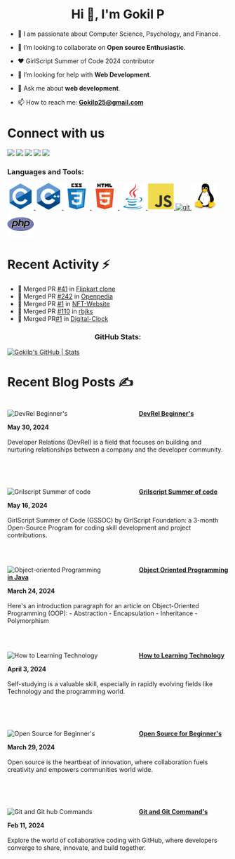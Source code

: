 <!-- Introduction --> 
<h1 align="center">Hi 👋, I'm Gokil P</h1>
 
- 💜 I am passionate about Computer Science, Psychology, and Finance.
- 👯 I’m looking to collaborate on **Open source Enthusiastic**.
- ❤️ GirlScript Summer of Code 2024 contributor 
- 🤝 I’m looking for help with **Web Development**.
- 💬 Ask me about **web development**.
- 📫 How to reach me: **Gokilp25@gmail.com**

  <!-- Connection --> 
# Connect with us

<a href="https://discord.com/invite/1120044400043630692"><img src="https://img.icons8.com/color/2x/discord--v2.png" height="60px"></img></a>
<a href="https://github.com/Gokilp"><img src="https://user-images.githubusercontent.com/91791257/235086411-9ec7aa5e-c095-44ce-b9e6-57b3bc3fead2.png" height="60px"></img></a>
<a href="https://twitter.com/gokilp_25"><img src="https://i.postimg.cc/pVqVTNJd/X-logo.png" height="60px"></img></a>
<a href="https://www.linkedin.com/in/gokilp/"><img src="https://img.icons8.com/fluency/2x/linkedin.png" height="60px"></img></a>
<a href="https://gokilp.hashnode.dev/"><img src="https://user-images.githubusercontent.com/91791257/235087337-b2a7d9c1-d07d-4d07-8f59-51ef37206a62.png" height="55px"></img></a>

<!-- Lanuages and Tools --> 
<h3 align="left">Languages and Tools:</h3>
<p align="left">
    <a href="https://www.cprogramming.com/" target="_blank" rel="noreferrer">
        <img src="https://raw.githubusercontent.com/devicons/devicon/master/icons/c/c-original.svg" alt="c" width="60" height="60"/>
    </a>
    <a href="https://www.w3schools.com/cpp/" target="_blank" rel="noreferrer">
        <img src="https://raw.githubusercontent.com/devicons/devicon/master/icons/cplusplus/cplusplus-original.svg" alt="cplusplus" width="60" height="60"/>
    </a>
    <a href="https://www.w3schools.com/css/" target="_blank" rel="noreferrer">
        <img src="https://raw.githubusercontent.com/devicons/devicon/master/icons/css3/css3-original-wordmark.svg" alt="css3" width="60" height="60"/>
    </a>
    <a href="https://www.w3.org/html/" target="_blank" rel="noreferrer">
        <img src="https://raw.githubusercontent.com/devicons/devicon/master/icons/html5/html5-original-wordmark.svg" alt="html5" width="60" height="60"/>
    </a>
    <a href="https://www.java.com" target="_blank" rel="noreferrer">
        <img src="https://raw.githubusercontent.com/devicons/devicon/master/icons/java/java-original.svg" alt="java" width="60" height="60"/>
    </a>
    <a href="https://developer.mozilla.org/en-US/docs/Web/JavaScript" target="_blank" rel="noreferrer">
        <img src="https://raw.githubusercontent.com/devicons/devicon/master/icons/javascript/javascript-original.svg" alt="javascript" width="60" height="60"/>
    </a>
    <a href="https://git-scm.com/" target="_blank" rel="noreferrer">
        <img src="https://www.vectorlogo.zone/logos/git-scm/git-scm-icon.svg" alt="git" width="60" height="60"/>
    </a>
    <a href="https://www.linux.org/" target="_blank" rel="noreferrer">
        <img src="https://raw.githubusercontent.com/devicons/devicon/master/icons/linux/linux-original.svg" alt="linux" width="60" height="60"/>
    </a>
    <a href="https://www.php.net" target="_blank" rel="noreferrer">
        <img src="https://raw.githubusercontent.com/devicons/devicon/master/icons/php/php-original.svg" alt="php" width="60" height="60"/>
    </a>
</p>

<!-- Recent PR --> 
# Recent Activity :zap:

- 🎉 Merged PR [#41](https://github.com/arghadipmanna101/Flipkart_Clone/pull/41) in [Flipkart clone](https://github.com/arghadipmanna101/Flipkart_Clone)
- 🎉 Merged PR [#242](https://github.com/Sriparno08/Openpedia/issues/242) in [Openpedia](https://github.com/Sriparno08/Openpedia)
- 🎉 Merged PR [#1](https://github.com/surendar-05/NFT-Website/pull/1#event-11912043004) in [NFT-Website](https://github.com/surendar-05/NFT-Website)
- 🎉 Merged PR [#110](https://github.com/rbjks/rbjks.github.io/issues/110) in [rbjks](https://github.com/rbjks)
- 🎉 Merged PR[#1](https://github.com/surendar-05/Digital-Clock/pull/1#issuecomment-2016544770) in [Digital-Clock](https://github.com/surendar-05/Digital-Clock)

<!-- Github Status -->

<h3 align="center">GitHub Stats:</h3>
 
[![Gokilp's GitHub | Stats](https://stats.quine.sh/Gokilp/github?theme=dark)](https://quine.sh?utm_source=widgets&utm_campaign=Gokilp) 


<table>


<!-- BLOG-POST-LIST:START -->

# Recent Blog Posts ✍️

<!-- Frist Blog Post --> 
<p align="left">
    <a href="https://gokilp.co/importance-of-devrel-beginners" title="DevRel Beginner's ">
        <br> 
        <img src="https://cdn.hashnode.com/res/hashnode/image/upload/v1717129805734/aadec3b8-f9ad-42ff-b7f1-152ec20c6379.jpeg?w=1600&h=840&fit=crop&crop=entropy&auto=compress,format&format=webp"
            alt="DevRel Beginner's" width="300px" align="left" />
    </a>
    <a href="https://gokilp.co/devrel-beginners" title="DevRel Beginner's">
        <strong>DevRel Beginner's</strong>
    </a>
    <div>
        <strong> May 30, 2024</strong> 
        <br> 
        <br>
    Developer Relations (DevRel) is a field that focuses on building and nurturing relationships between a company and the developer community.
    </div>
</p>
<br>
<br>

<!-- Second Blog Post --> 
<p align="left">
    <a href="https://gokilp.hashnode.dev/grilscript-summer-of-code" title="Grilscript Summer of code">
        <br> 
        <img src="https://cdn.hashnode.com/res/hashnode/image/upload/v1715871777968/895ccd84-4cee-4294-9434-77700fa9c7db.jpeg?w=1600&h=840&fit=crop&crop=entropy&auto=compress,format&format=webp"
            alt="Grilscript Summer of code" width="300px" align="left" />
    </a>
    <a href="https://gokilp.co/grilscript-summer-of-code" title="Grilscript Summer of code">
        <strong>Grilscript Summer of code</strong>
    </a>
    <div>
        <strong> May 16, 2024</strong> 
        <br> 
        <br>
    GirlScript Summer of Code (GSSOC) by GirlScript Foundation: a 3-month Open-Source Program for coding skill development and project contributions.
    </div>
</p>
<br>
<br>

<!-- Third Blog Post --> 
<p align="left">
    <a href="https://gokilp.hashnode.dev/object-oriented-programming-in-java" title="Object-oriented Programming in Java">
        <img src="https://cdn.hashnode.com/res/hashnode/image/stock/unsplash/bdZ3bzRde5g/upload/bb469fba9bf304477bc2051050f0680c.jpeg?w=1600&h=840&fit=crop&crop=entropy&auto=compress,format&format=webp" alt="Object-oriented Programming" width="300px" align="left" />
    </a>
    <a href="https://gokilp.hashnode.dev/object-oriented-programming-in-java" title="Object-oriented Programming in JAVA"><strong> Object Oriented Programming in Java </strong></a>
    <div><strong>March 24, 2024</strong></div>
    <br/>
    Here's an introduction paragraph for an article on Object-Oriented Programming (OOP): 
    - Abstraction
    - Encapsulation
    - Inheritance
    - Polymorphism
</p>
<br/>
<br>

<!-- Four Blog Post --> 
<p align="left">
    <a href="https://gokilp.hashnode.dev/self-study-success-empowering-your-learning-journey-in-technology" title="How to learning in Technology">
        <img src="https://cdn.hashnode.com/res/hashnode/image/stock/unsplash/Q1p7bh3SHj8/upload/6743339dbdac52d5d46ebf3be237e4f2.jpeg?w=1600&h=840&fit=crop&crop=entropy&auto=compress,format&format=webp" alt="How to Learning Technology" width="300px" align="left" />
    </a>
    <a href="https://gokilp.hashnode.dev/self-study-success-empowering-your-learning-journey-in-technology" title="How to Learning Technology">
        <strong>How to Learning Technology</strong>
    </a>
    <div>
        <strong> April 3, 2024</strong> 
        <br>
        <br>
        Self-studying is a valuable skill, especially in rapidly evolving fields like Technology and the programming world.
    </div>
</p>
<br>
<br>

<!-- Fifth Blog Post --> 
<p align="left">
    <a href="https://gokilp.hashnode.dev/guide-for-beginners-in-open-source-development?source=more_articles_bottom_blogs" title="Open Source for Beginner's">
        <br>
        <img src="https://cdn.hashnode.com/res/hashnode/image/stock/unsplash/FQgI8AD-BSg/upload/0c99e49b19110d26336ddedb0f3dc5ef.jpeg?w=1600&h=840&fit=crop&crop=entropy&auto=compress,format&format=webp" alt="Open Source for Beginner's" width="300px" align="left" />
    </a>
    <a href="https://gokilp.hashnode.dev/guide-for-beginners-in-open-source-development?source=more_articles_bottom_blogs" title="Open Source for Beginner's">
        <strong>Open Source for Beginner's</strong>
    </a>
    <div>
        <strong> March  29, 2024</strong> 
        <br>
        <br>
        Open source is the heartbeat of innovation, where collaboration fuels creativity and empowers communities world wide.
    </div>
</p>
<br>
<br>

<!-- Six  blog post -->
<p align="left">
    <a href="https://gokilp.hashnode.dev/git-and-github-commands" title="Git and GitHub Command's">
        <br> 
        <img src="https://cdn.hashnode.com/res/hashnode/image/stock/unsplash/UT8LMo-wlyk/upload/71221e4a43c1cf3baf0b59d0fa5505de.jpeg?w=1600&h=840&fit=crop&crop=entropy&auto=compress,format&format=webp" alt="Git and Git hub Commands" width="300px" align="left" />
    </a>
    <a href="https://gokilp.hashnode.dev/git-and-github-commands" title="Git and GitHub Command's">
        <strong>Git and Git Command's</strong>
    </a>
    <div>
        <strong> Feb 11, 2024</strong> 
        <br> 
        <br>
      Explore the world of collaborative coding with GitHub, where developers converge to share, innovate, and build together.
    </div>
</p>
<br>
<br>
<!-- BLOG-POST-LIST:END -->
